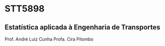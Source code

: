 # STT5898
## Estatística aplicada à Engenharia de Transportes

Prof. André Luiz Cunha
Profa. Cira Pitombo
